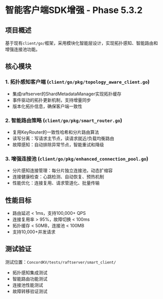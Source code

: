 # 智能客户端SDK增强 - Phase 5.3.2

## 项目概述
基于现有`client/go/`框架，采用模块化智能层设计，实现拓扑感知、智能路由和增强连接池功能。

## 核心模块

### 1. 拓扑感知客户端 (`client/go/pkg/topology_aware_client.go`)
- 集成raftserver的ShardMetadataManager实现拓扑缓存
- 事件驱动的拓扑更新机制，支持增量同步
- 版本化拓扑信息，确保客户端一致性

### 2. 智能路由策略 (`client/go/pkg/smart_router.go`)  
- 复用KeyRouter的一致性哈希和分片路由算法
- 读写分离：写请求主节点，读请求就近/负载均衡路由
- 故障感知：自动排除异常节点，智能重试和降级

### 3. 增强连接池 (`client/go/pkg/enhanced_connection_pool.go`)
- 分片感知连接管理：每分片独立连接池，动态扩缩容
- 连接健康检查：心跳检测、自动恢复、预热机制
- 性能优化：连接复用、请求管道化、批量传输

## 性能目标
- 路由延迟 < 1ms，支持100,000+ QPS
- 连接复用率 > 95%，故障切换 < 100ms
- 拓扑缓存 < 50MB，连接池 < 100MB
- 支持10,000+并发请求

## 测试验证
测试位置：`ConcordKV/tests/raftserver/smart_client/`
- 拓扑感知集成测试
- 智能路由功能测试  
- 连接池性能测试
- 故障转移验证测试 